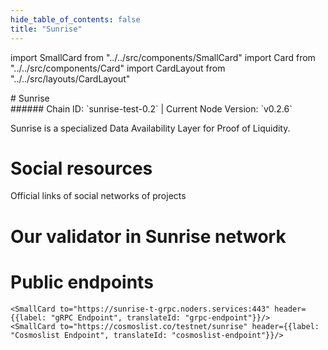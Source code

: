 ```yaml
---
hide_table_of_contents: false
title: "Sunrise"
---
```


import SmallCard from "../../src/components/SmallCard"
import Card from "../../src/components/Card"
import CardLayout from "../../src/layouts/CardLayout"

<div class="h1-with-icon icon-sunrise">
# Sunrise
</div>
###### Chain ID: `sunrise-test-0.2` | Current Node Version: `v0.2.6`


Sunrise is a specialized Data Availability Layer for Proof of Liquidity.

# Social resources
Official links of social networks of projects

<CardLayout autoFitEnabled={false}>
    <SmallCard to="https://sunriselayer.io/" header={{label: "Website", translateId: "social-telegram"}} iconPath="img/website-icon.svg"/>
    <SmallCard to="https://github.com/sunriselayer/sunrise" header={{label: "GitHub", translateId: "social-telegram"}} iconPath="img/github-icon.svg"/>
    <SmallCard to="https://discord.gg/sunrise" header={{label: "Discord", translateId: "social-telegram"}} iconPath="img/discord-icon.svg"/>
    <SmallCard to="https://twitter.com/SunriseLayer" header={{label: "X", translateId: "social-telegram"}} iconPath="img/x-icon.svg"/>
    
</CardLayout>

# Our validator in Sunrise network

<CardLayout autoFitEnabled={true}>
    <Card
        to="https://testnet.sunrise.explorers.guru/validator/sunrisevaloper1knkwlqqxky07f7vu6vgxna49m2tf9aa9j7fnkt"
        header={{
            label: "[NODERS]TEAM",
            translateId: "development-setup",
        }}
        body={{
            label: "Trusted blockchain validator",
        }}
        iconPath="img/kotlin-icon.svg"
    />
</CardLayout>

# Public endpoints

<CardLayout autoFitEnabled={true}>
    <SmallCard to="https://sunrise-t-rpc.noders.services" header={{label: "RPC Endpoint", translateId: "rpc-endpoint"}}/>
    <SmallCard to="https://sunrise-t-api.noders.services" header={{label: "API Endpoint", translateId: "api-endpoint"}}/>
    
    <SmallCard to="https://sunrise-t-grpc.noders.services:443" header={{label: "gRPC Endpoint", translateId: "grpc-endpoint"}}/>
    <SmallCard to="https://cosmoslist.co/testnet/sunrise" header={{label: "Cosmoslist Endpoint", translateId: "cosmoslist-endpoint"}}/>
</CardLayout>
